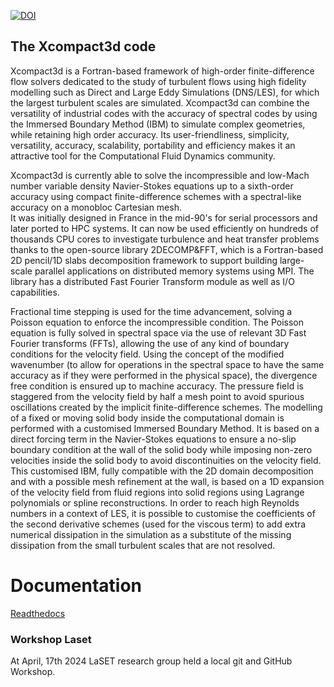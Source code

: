 
[![DOI](https://zenodo.org/badge/127266756.svg)](https://zenodo.org/badge/latestdoi/127266756)

## The Xcompact3d code

Xcompact3d is a Fortran-based framework of high-order finite-difference flow solvers 
dedicated to the study of turbulent flows using high fidelity modelling such as 
Direct and Large Eddy Simulations (DNS/LES), for which the largest turbulent scales are simulated.
Xcompact3d can combine the versatility of industrial codes with the accuracy of spectral codes by using 
the Immersed Boundary Method (IBM) to simulate complex geometries, while retaining high order accuracy. 
Its user-friendliness, simplicity, versatility, accuracy, scalability, portability and efficiency 
makes it an attractive tool for the Computational Fluid Dynamics community.

Xcompact3d is currently able to solve the incompressible and low-Mach number variable density 
Navier-Stokes equations up to a sixth-order accuracy using compact finite-difference schemes 
with a spectral-like accuracy on a monobloc Cartesian mesh.  
It was initially designed in France in the mid-90's for serial processors and later ported to HPC systems. 
It can now be used efficiently on hundreds of thousands CPU cores to investigate turbulence 
and heat transfer problems thanks to the open-source library 2DECOMP&FFT, 
which is a Fortran-based 2D pencil/1D slabs decomposition framework to support building 
large-scale parallel applications on distributed memory systems using MPI. 
The library has a distributed Fast Fourier Transform module as well as I/O capabilities.

Fractional time stepping is used for the time advancement, solving a Poisson equation to enforce the incompressible condition. 
The Poisson equation is fully solved in spectral space via the use of relevant 3D Fast Fourier transforms (FFTs),
allowing the use of any kind of boundary conditions for the velocity field. 
Using the concept of the modified wavenumber (to allow for operations in the spectral space 
to have the same accuracy as if they were performed in the physical space), 
the divergence free condition is ensured up to machine accuracy. 
The pressure field is staggered from the velocity field by half a mesh point 
to avoid spurious oscillations created by the implicit finite-difference schemes. 
The modelling of a fixed or moving solid body inside the computational domain is performed 
with a customised Immersed Boundary Method. 
It is based on a direct forcing term in the Navier-Stokes equations to ensure a no-slip boundary condition 
at the wall of the solid body while imposing non-zero velocities inside the solid body 
to avoid discontinuities on the velocity field. 
This customised IBM, fully compatible with the 2D domain decomposition 
and with a possible mesh refinement at the wall, 
is based on a 1D expansion of the velocity field from fluid regions into solid regions 
using Lagrange polynomials or spline reconstructions. 
In order to reach high Reynolds numbers in a context of LES, 
it is possible to customise the coefficients of the second derivative schemes (used for the viscous term) 
to add extra numerical dissipation in the simulation as a substitute of the missing dissipation 
from the small turbulent scales that are not resolved. 

Documentation
=============

[Readthedocs](https://xcompact3d.readthedocs.io/en/latest/)



### Workshop Laset

At April, 17th 2024 LaSET research group held a local git and GitHub Workshop.
